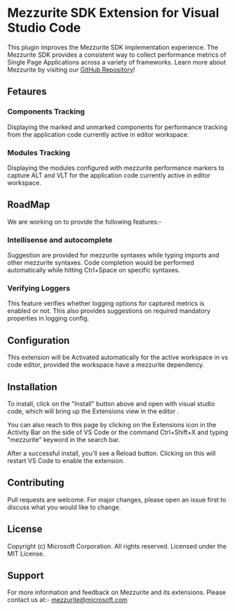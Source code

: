 # Mezzurite SDK Extension for Visual Studio Code

This plugin improves the Mezzurite SDK implementation experience.  The Mezzurite SDK provides a consistent way to collect performance metrics of Single Page Applications across a variety of frameworks. Learn more about Mezzurite by visiting our [GitHub Repository](https://github.com/Microsoft/Mezzurite)!

## Fetaures
 
 ### Components Tracking
 Displaying the marked and unmarked components for performance tracking from the application code currently active in editor workspace.

 ###  Modules Tracking
 Displaying the modules configured with mezzurite performance markers to capture ALT and VLT for the application code currently active in editor workspace.
 
## RoadMap
We are working on to provide the following features:-
 
 ### Intellisense and autocomplete
 Suggestion are provided for mezzurite syntaxes while typing imports and other mezzurite syntaxes. Code completion would be performed automatically while hitting Ctrl+Space on specific syntaxes.
 
 ### Verifying Loggers
 This feature verifies whether logging options for captured metrics is enabled or not. This also provides suggestions on required mandatory properties in logging config.


## Configuration

This extension will be Activated automatically for the active workspace in vs code editor, provided the workspace have a mezzurite dependency.

## Installation

To install, click on the "Install" button above and open with visual studio code, which will bring up the Extensions view in the editor . 

You can also reach to this page by clicking on the Extensions icon in the Activity Bar on the side of VS Code or the command Ctrl+Shift+X and typing "mezzurite" keyword in the search bar.

After a successful install, you'll see a Reload button. Clicking on this will restart VS Code to enable the extension.

## Contributing

Pull requests are welcome. For major changes, please open an issue first to discuss what you would like to change.

## License

Copyright (c) Microsoft Corporation. All rights reserved. Licensed under the MIT License.

## Support

For more information and feedback on Mezzurite and its extensions. Please contact us at:- [mezzurite@microsoft.com](mailto:mezzurite@microsoft.com)

